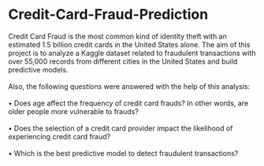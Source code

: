 # Credit-Card-Fraud-Prediction
Credit Card Fraud is the most common kind of identity theft with an estimated 1.5 billion credit cards in the United States alone. The aim of this project is to analyze a Kaggle dataset related to fraudulent transactions with over 55,000 records from different cities in the United States and build predictive models. <br><br>Also, the following questions were answered with the help of this analysis: <br><br>
•	Does age affect the frequency of credit card frauds? In other words, are older people more vulnerable to frauds? <br><br>
•	Does the selection of a credit card provider impact the likelihood of experiencing credit card fraud?<br><br>
•	Which is the best predictive model to detect fraudulent transactions?
